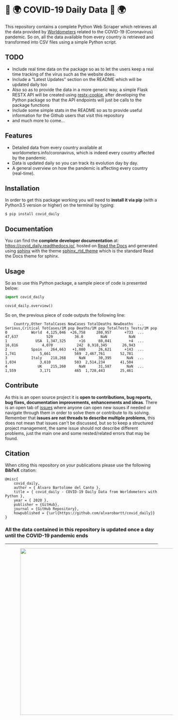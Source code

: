 # 🦠 :earth_africa: COVID-19 Daily Data 🦠 :earth_africa:

This repository contains a complete Python Web Scraper which retrieves all the data provided by [Worldometers](https://www.worldometers.info/coronavirus/) related to the COVID-19 (Coronavirus) pandemic. So on, all the data available from every country is retrieved and transformed into CSV files using a simple Python script.

## TODO

- Include real time data on the package so as to let the users keep a real time tracking of the virus such as the website does.
- Include a "Latest Updates" section on the README which will be updated daily too
- Also so as to provide the data in a more generic way, a simple Flask RESTX API will be created using [restx-cookie](https://github.com/alvarobartt/restx-cookie), after developing the Python package so that the API endpoints will just be calls to the package functions
- Include some simple stats in the README so as to provide useful information for the Github users that visit this repository
- and much more to come...

## Features

- Detailed data from every country available at worldometers.info/coronavirus, which is indeed every country affected by the pandemic.
- Data is updated daily so you can track its evolution day by day.
- A general overview on how the pandemic is affecting every country (real-time).

## Installation

In order to get this package working you will need to **install it via pip** (with a Python3.5 version or higher) on the terminal by typing:

``$ pip install covid_daily``

## Documentation

You can find the **complete developer documentation** at: https://covid_daily.readthedocs.io/, hosted on [Read the Docs](https://readthedocs.org/) and generated using [sphinx](https://www.sphinx-doc.org/en/master/) with the theme [sphinx_rtd_theme](https://github.com/readthedocs/sphinx_rtd_theme) which is the standard Read the Docs theme for sphinx.

## Usage

So as to use this Python package, a sample piece of code is presented below:

```python
import covid_daily

covid_daily.overview()
```

So on, the previous piece of code outputs the following line:

```{r, engine='python', count_lines}
    Country,Other TotalCases NewCases TotalDeaths NewDeaths  ... Serious,Critical TotCases/1M pop Deaths/1M pop TotalTests Tests/1M pop
0           World  4,125,046  +26,758     280,957      +733  ...           47,637             529          36.0        NaN          NaN
1             USA  1,347,325      +16      80,041        +4  ...           16,816           4,070           242  8,918,345       26,943
2           Spain    264,663   +1,880      26,621      +143  ...            1,741           5,661           569  2,467,761       52,781
3           Italy    218,268      NaN      30,395       NaN  ...            1,034           3,610           503  2,514,234       41,584
4              UK    215,260      NaN      31,587       NaN  ...            1,559           3,171           465  1,728,443       25,461
```

## Contribute

As this is an open source project it is **open to contributions, bug reports, bug fixes, documentation improvements, enhancements and ideas**. There is an open tab of [issues](https://github.com/alvarobartt/covid_daily/issues) where anyone can open new issues if needed or navigate through them in order to solve them or contribute to its solving. Remember that **issues are not threads to describe multiple problems**, this does not mean that issues can't be discussed, but so to keep a structured project management, the same issue should not describe different problems, just the main one and some nested/related errors that may be found.

## Citation

When citing this repository on your publications please use the following **BibTeX** citation:

```
@misc{
    covid_daily,
    author = { Alvaro Bartolome del Canto },
    title = { covid_daily - COVID-19 Daily Data from Worldometers with Python },
    year = { 2020 },
    publisher = {GitHub},
    journal = {GitHub Repository},
    howpublished = {\url{https://github.com/alvarobartt/covid_daily}}
}
```

### All the data contained in this repository is updated once a day until the COVID-19 pandemic ends

---

<p align="center"><img src="https://i.ibb.co/zhFrbZm/made-with-love.png" width="550" hspace="50"/></p>